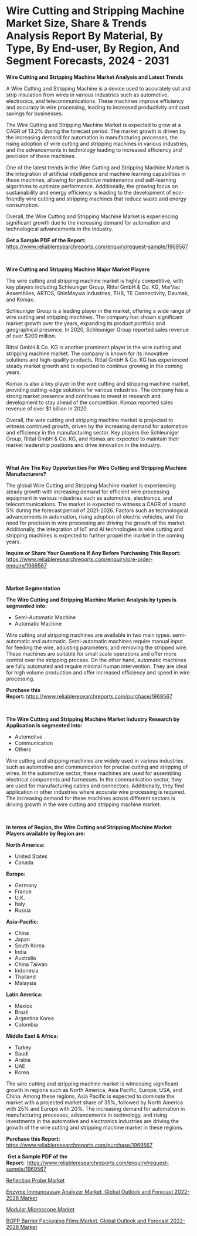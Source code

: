 <p><h1>Wire Cutting and Stripping Machine Market Size, Share & Trends Analysis Report By Material, By Type, By End-user, By Region, And Segment Forecasts, 2024 - 2031</h1></p><p><strong>Wire Cutting and Stripping Machine Market Analysis and Latest Trends</strong></p>
<p><p>A Wire Cutting and Stripping Machine is a device used to accurately cut and strip insulation from wires in various industries such as automotive, electronics, and telecommunications. These machines improve efficiency and accuracy in wire processing, leading to increased productivity and cost savings for businesses.</p><p>The Wire Cutting and Stripping Machine Market is expected to grow at a CAGR of 13.2% during the forecast period. The market growth is driven by the increasing demand for automation in manufacturing processes, the rising adoption of wire cutting and stripping machines in various industries, and the advancements in technology leading to increased efficiency and precision of these machines.</p><p>One of the latest trends in the Wire Cutting and Stripping Machine Market is the integration of artificial intelligence and machine learning capabilities in these machines, allowing for predictive maintenance and self-learning algorithms to optimize performance. Additionally, the growing focus on sustainability and energy efficiency is leading to the development of eco-friendly wire cutting and stripping machines that reduce waste and energy consumption.</p><p>Overall, the Wire Cutting and Stripping Machine Market is experiencing significant growth due to the increasing demand for automation and technological advancements in the industry.</p></p>
<p><strong>Get a Sample PDF of the Report:&nbsp;</strong> <a href="https://www.reliableresearchreports.com/enquiry/request-sample/1969567">https://www.reliableresearchreports.com/enquiry/request-sample/1969567</a></p>
<p>&nbsp;</p>
<p><strong>Wire Cutting and Stripping Machine Major Market Players</strong></p>
<p><p>The wire cutting and stripping machine market is highly competitive, with key players including Schleuniger Group, Rittal GmbH & Co. KG, MarVac Assemblies, ARTOS, ShinMaywa Industries, THB, TE Connectivity, Daumak, and Komax. </p><p>Schleuniger Group is a leading player in the market, offering a wide range of wire cutting and stripping machines. The company has shown significant market growth over the years, expanding its product portfolio and geographical presence. In 2020, Schleuniger Group reported sales revenue of over $200 million.</p><p>Rittal GmbH & Co. KG is another prominent player in the wire cutting and stripping machine market. The company is known for its innovative solutions and high-quality products. Rittal GmbH & Co. KG has experienced steady market growth and is expected to continue growing in the coming years.</p><p>Komax is also a key player in the wire cutting and stripping machine market, providing cutting-edge solutions for various industries. The company has a strong market presence and continues to invest in research and development to stay ahead of the competition. Komax reported sales revenue of over $1 billion in 2020.</p><p>Overall, the wire cutting and stripping machine market is projected to witness continued growth, driven by the increasing demand for automation and efficiency in the manufacturing sector. Key players like Schleuniger Group, Rittal GmbH & Co. KG, and Komax are expected to maintain their market leadership positions and drive innovation in the industry.</p></p>
<p>&nbsp;</p>
<p><strong>What Are The Key Opportunities For Wire Cutting and Stripping Machine Manufacturers?</strong></p>
<p><p>The global Wire Cutting and Stripping Machine market is experiencing steady growth with increasing demand for efficient wire processing equipment in various industries such as automotive, electronics, and telecommunications. The market is expected to witness a CAGR of around 5% during the forecast period of 2021-2026. Factors such as technological advancements in automation, rising adoption of electric vehicles, and the need for precision in wire processing are driving the growth of the market. Additionally, the integration of IoT and AI technologies in wire cutting and stripping machines is expected to further propel the market in the coming years.</p></p>
<p><strong>Inquire or Share Your Questions If Any Before Purchasing This Report:</strong> <a href="https://www.reliableresearchreports.com/enquiry/pre-order-enquiry/1969567">https://www.reliableresearchreports.com/enquiry/pre-order-enquiry/1969567</a></p>
<p>&nbsp;</p>
<p><strong>Market Segmentation</strong></p>
<p><strong>The Wire Cutting and Stripping Machine Market Analysis by types is segmented into:</strong></p>
<p><ul><li>Semi-Automatic Machine</li><li>Automatic Machine</li></ul></p>
<p><p>Wire cutting and stripping machines are available in two main types: semi-automatic and automatic. Semi-automatic machines require manual input for feeding the wire, adjusting parameters, and removing the stripped wire. These machines are suitable for small scale operations and offer more control over the stripping process. On the other hand, automatic machines are fully automated and require minimal human intervention. They are ideal for high volume production and offer increased efficiency and speed in wire processing.</p></p>
<p><strong>Purchase this Report:&nbsp;</strong><a href="https://www.reliableresearchreports.com/purchase/1969567">https://www.reliableresearchreports.com/purchase/1969567</a></p>
<p>&nbsp;</p>
<p><strong>The Wire Cutting and Stripping Machine Market Industry Research by Application is segmented into:</strong></p>
<p><ul><li>Automotive</li><li>Communication</li><li>Others</li></ul></p>
<p><p>Wire cutting and stripping machines are widely used in various industries such as automotive and communication for precise cutting and stripping of wires. In the automotive sector, these machines are used for assembling electrical components and harnesses. In the communication sector, they are used for manufacturing cables and connectors. Additionally, they find application in other industries where accurate wire processing is required. The increasing demand for these machines across different sectors is driving growth in the wire cutting and stripping machine market.</p></p>
<p>&nbsp;</p>
<p><strong>In terms of Region, the Wire Cutting and Stripping Machine Market Players available by Region are:</strong></p>
<p>
    <p> <strong> North America: </strong>
        <ul>
            <li>United States</li>
            <li>Canada</li>
        </ul>
        </p> 
    <p> <strong> Europe: </strong>
        <ul>
            <li>Germany</li>
            <li>France</li>
            <li>U.K.</li>
            <li>Italy</li>
            <li>Russia</li>
        </ul>
        </p> 
    <p> <strong> Asia-Pacific: </strong>
        <ul>
            <li>China</li>
            <li>Japan</li>
            <li>South Korea</li>
            <li>India</li>
            <li>Australia</li>
            <li>China Taiwan</li>
            <li>Indonesia</li>
            <li>Thailand</li>
            <li>Malaysia</li>
        </ul>
        </p> 
    <p> <strong> Latin America: </strong>
        <ul>
            <li>Mexico</li>
            <li>Brazil</li>
            <li>Argentina Korea</li>
            <li>Colombia</li>
        </ul>
        </p> 
    <p> <strong> Middle East & Africa: </strong>
        <ul>
            <li>Turkey</li>
            <li>Saudi</li>
            <li>Arabia</li>
            <li>UAE</li>
            <li>Korea</li>
        </ul>
    </p>
    </p>
<p><p>The wire cutting and stripping machine market is witnessing significant growth in regions such as North America, Asia Pacific, Europe, USA, and China. Among these regions, Asia Pacific is expected to dominate the market with a projected market share of 35%, followed by North America with 25% and Europe with 20%. The increasing demand for automation in manufacturing processes, advancements in technology, and rising investments in the automotive and electronics industries are driving the growth of the wire cutting and stripping machine market in these regions.</p></p>
<p><strong>Purchase this Report: </strong><a href="https://www.reliableresearchreports.com/purchase/1969567">https://www.reliableresearchreports.com/purchase/1969567</a></p>
<p>&nbsp;<strong>Get a Sample PDF of the Report:&nbsp;&nbsp;</strong><a href="https://www.reliableresearchreports.com/enquiry/request-sample/1969567">https://www.reliableresearchreports.com/enquiry/request-sample/1969567</a></p>
<p><strong></strong></p>
<p><p><a href="https://github.com/yoshih12/Market-Research-Report-List-2/blob/main/reflection-probe-market.md">Reflection Probe Market</a></p><p><a href="https://www.linkedin.com/pulse/enzyme-immunoassay-analyzer-market-global-outlook-forecast-kbwcc?trackingId=QW2C%2F6G1mCDugy92Syl5MA%3D%3D">Enzyme Immunoassay Analyzer Market, Global Outlook and Forecast 2022-2028 Market</a></p><p><a href="https://github.com/jerrycopelandthomaswsqd8q/Market-Research-Report-List-2/blob/main/modular-microscope-market.md">Modular Microscope Market</a></p><p><a href="https://www.linkedin.com/pulse/bopp-barrier-packaging-films-market-global-outlook-forecast-degec?trackingId=AZUQztcSUdZ8GwdCl190Uw%3D%3D">BOPP Barrier Packaging Films Market, Global Outlook and Forecast 2022-2028 Market</a></p></p>